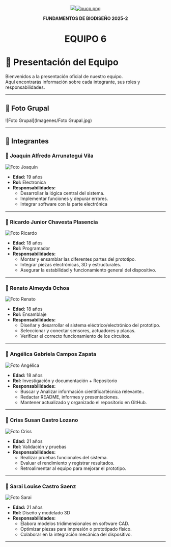 <p align="center">
  <img src="[https://fundbio.github.io/images/pucp_upch.png]>
</p>

[![pucp.png](https://i.postimg.cc/XYL9GXMR/pucp.png)](https://postimg.cc/rDdD7Vwj)
---

<b><p align="center"> FUNDAMENTOS DE BIODISEÑO 2025-2 </b>
<h1><p align="center"> EQUIPO 6 </p></h1>


# 📌 Presentación del Equipo

Bienvenidos a la presentación oficial de nuestro equipo.  
Aquí encontrarás información sobre cada integrante, sus roles y responsabilidades.  

---

## 📸 Foto Grupal

![Foto Grupal](Imagenes/Foto Grupal.jpg)  

---

## 👥 Integrantes

### 🧑 Joaquin Alfredo Arrunategui Vila
![Foto Joaquin](Imagenes/joaquin.jpeg) 

- **Edad:** 19 años    
- **Rol:** Electronica  
- **Responsabilidades:**  
  - Desarrollar la lógica central del sistema.  
  - Implementar funciones y depurar errores.
  - Integrar software con la parte electrónica

---

### 🧑 Ricardo Junior Chavesta Plasencia
![Foto Ricardo](Imagenes/ricardo.jpeg) 

- **Edad:** 18 años   
- **Rol:** Programador  
- **Responsabilidades:**  
  - Montar y ensamblar las diferentes partes del prototipo.  
  - Integrar piezas electrónicas, 3D y estructurales.
  - Asegurar la estabilidad y funcionamiento general del dispositivo.

---

### 🧑 Renato Almeyda Ochoa
![Foto Renato](Imagenes/renato.jpeg) 

- **Edad:** 18 años    
- **Rol:** Ensamblaje  
- **Responsabilidades:**  
  - Diseñar y desarrollar el sistema eléctrico/electrónico del prototipo.
  - Seleccionar y conectar sensores, actuadores y placas.
  - Verificar el correcto funcionamiento de los circuitos.

---

### 👩 Angélica Gabriela Campos Zapata
![Foto Angélica](Imagenes/angelica.jpeg) 

- **Edad:** 18 años  
- **Rol:** Investigación y documentación + Repositorio  
- **Responsabilidades:**  
  - Buscar y Analizar información científica/técnica relevante..  
  - Redactar README, informes y presentaciones.
  - Mantener actualizado y organizado el repositorio en GitHub.

---

### 👩 Criss Susan Castro Lozano
![Foto Criss](Imagenes/chris.jpeg) 

- **Edad:** 21 años  
- **Rol:** Validación y pruebas
- **Responsabilidades:**  
  - Realizar pruebas funcionales del sistema.
  - Evaluar el rendimiento y registrar resultados.
  - Retroalimentar al equipo para mejorar el prototipo.

---

### 👩 Sarai Louise Castro Saenz
![Foto Sarai](Imagenes/sarai.jpeg) 

- **Edad:** 21 años    
- **Rol:** Diseño y modelado 3D 
- **Responsabilidades:**  
  - Elabora modelos tridimensionales en software CAD.
  - Optimizar piezas para impresión o prototipado físico.
  - Colaborar en la integración mecánica del dispositivo.

---

